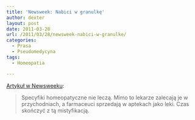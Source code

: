 ```yaml
---
title: 'Newsweek: Nabici w granulkę'
author: dexter
layout: post
date: 2011-03-28
url: /2011/03/28/newsweek-nabici-w-granulke/
categories:
  - Prasa
  - Pseudomedycyna
tags:
  - Homeopatia

---
```

[Artykuł w Newsweeku][1]:

> Specyfiki homeopatyczne nie leczą. Mimo to lekarze zalecają je w przychodniach, a farmaceuci sprzedają w aptekach jako leki. Czas skończyć z tą mistyfikacją.

 [1]: http://www.newsweek.pl/artykuly/sekcje/nauka/nabici-w-granulke--homeopatia-to-lipa,74307,1